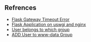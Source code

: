 ## Refrences

- [Flask Gateway Timeout Error](https://stackoverflow.com/questions/56097785/flask-nginx-uwsgi-504-gateway-timeout-error)
- [Flask Application on uswgi and nginx](https://www.digitalocean.com/community/tutorials/how-to-serve-flask-applications-with-uswgi-and-nginx-on-ubuntu-18-04)
- [User belongs to which group](https://www.2daygeek.com/check-find-out-which-groups-a-user-belongs-to-on-linux/)
- [ADD User to www-data Group ](https://www.cyberciti.biz/faq/ubuntu-add-user-to-group-www-data/)
